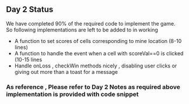 ## Day 2 Status

We have completed 90% of the required code to implement the game.  
So following implementations are left to be added to in working  
- A function to set scores of cells corresponding to mine location (8-10 lines)
- A function to handle the event when a cell with scoreVal==0 is clicked (10-15 lines
- Handle onLoss , checkWin methods nicely , disabling user clicks or giving out more than a toast for a message


### As reference , Please refer to Day 2 Notes as required above implementation is provided with code snippet
